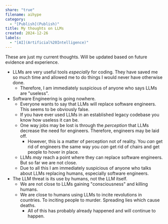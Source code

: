 ```yaml
---
share: "true"
filename: aihype
category:
  - "[Publish](Publish)"
title: My thoughts on LLMs
created: 2024-12-26
labels:
  - "[AI](Artificial%20Intelligence)"
---
```

These are just my current thoughts. Will be updated based on future evidence and experience.

- LLMs are very useful tools *especially* for coding. They have saved me so much time and allowed me to do things I would never have otherwise done.
	- Therefore, I am immediately suspicious of anyone who says LLMs are "useless".
- Software Engineering is going nowhere.
	- Everyone wants to say that LLMs will replace software engineers. This seems to be obviously false.
	- If you have ever used LLMs in an established legacy codebase you know how useless it can be.
	- One way jobs may be lost is through the *perception* that LLMs decrease the need for engineers. Therefore, engineers may be laid off.
		- However, this is a matter of perception not of reality. You *can* get rid of engineers the same way you *can* get rid of chairs and get people to hover in place.
	- LLMs *may* reach a point where they can replace software engineers. But so far we are not close.
	- Due to all this I am immediately suspicious of anyone who talks about LLMs replacing humans, especially software engineers.
- The LLM threat is its use by humans, not the LLM itself.
	- We are not close to LLMs gaining "consciousness" and killing humans.
	- We are close to humans using LLMs to incite revolutions in countries. To inciting people to murder. Spreading lies which cause deaths.
		- All of this has probably already happened and will continue to happen.